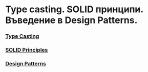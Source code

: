 # Type casting. SOLID принципи. Въведение в Design Patterns.

### [Type Casting](./Type%20Casting)

### [SOLID Principles](./SOLID%20Principles)

### [Design Patterns](./Design%20Patterns)
